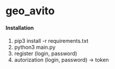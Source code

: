 # geo_avito
#### Installation 
1. pip3 install -r requirements.txt
2. python3 main.py
3. register (login, password)
4. autorization (login, password) -> token
